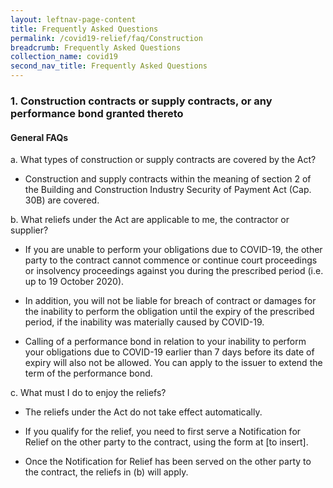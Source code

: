 ```yaml
---
layout: leftnav-page-content
title: Frequently Asked Questions
permalink: /covid19-relief/faq/Construction
breadcrumb: Frequently Asked Questions
collection_name: covid19
second_nav_title: Frequently Asked Questions
---
```

### 1. Construction contracts or supply contracts, or any performance bond granted thereto ###

#### General FAQs ####
a. What types of construction or supply contracts are covered by the Act? 

* Construction and supply contracts within the meaning of section 2 of the Building and Construction Industry Security of Payment Act (Cap. 30B) are covered. 

b. What reliefs under the Act are applicable to me, the contractor or supplier? 

* If you are unable to perform your obligations due to COVID-19, the other party to the contract cannot commence or continue court proceedings or insolvency proceedings against you during the prescribed period (i.e. up to 19 October 2020). 

* In addition, you will not be liable for breach of contract or damages for the inability to perform the obligation until the expiry of the prescribed period, if the inability was materially caused by COVID-19. 

* Calling of a performance bond in relation to your inability to perform your obligations due to COVID-19 earlier than 7 days before its date of expiry will also not be allowed. You can apply to the issuer to extend the term of the performance bond. 

c. What must I do to enjoy the reliefs? 

* The reliefs under the Act do not take effect automatically. 

* If you qualify for the relief, you need to first serve a Notification for Relief on the other party to the contract, using the form at [to insert]. 

* Once the Notification for Relief has been served on the other party to the contract, the reliefs in (b) will apply.

